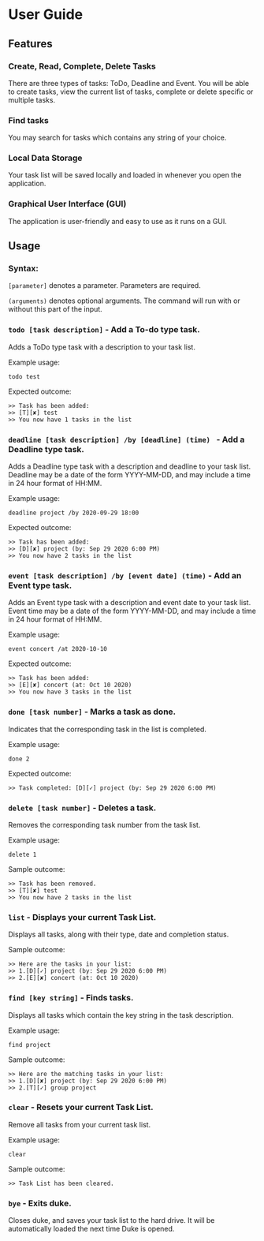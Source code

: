 # User Guide

## Features 

### Create, Read, Complete, Delete Tasks
There are three types of tasks: ToDo, Deadline and Event.
You will be able to create tasks, view the current list of tasks, complete or delete specific or multiple tasks.

### Find tasks
You may search for tasks which contains any string of your choice.

### Local Data Storage
Your task list will be saved locally and loaded in whenever you open the application.

### Graphical User Interface (GUI)
The application is user-friendly and easy to use as it runs on a GUI. 

## Usage

### Syntax:

`[parameter]` denotes a parameter. Parameters are required.

`(arguments)` denotes optional arguments. The command will run 
with or without this part of the input.

### `todo [task description]` - Add a To-do type task.

Adds a ToDo type task with a description to your task list. 

Example usage: 

`todo test`

Expected outcome:

```
>> Task has been added:
>> [T][✘] test
>> You now have 1 tasks in the list
```

### `deadline [task description] /by [deadline] (time) ` - Add a Deadline type task.

Adds a Deadline type task with a description and deadline to your task list. 
Deadline may be a date of the form YYYY-MM-DD, and may include a time in 24 hour format of HH:MM.

Example usage: 

`deadline project /by 2020-09-29 18:00`

Expected outcome:

```
>> Task has been added:
>> [D][✘] project (by: Sep 29 2020 6:00 PM)
>> You now have 2 tasks in the list
```

### `event [task description] /by [event date] (time)` - Add an Event type task.

Adds an Event type task with a description and event date to your task list. 
Event time may be a date of the form YYYY-MM-DD, and may include a time in 24 hour format of HH:MM.

Example usage: 

`event concert /at 2020-10-10`

Expected outcome:

```
>> Task has been added:
>> [E][✘] concert (at: Oct 10 2020)
>> You now have 3 tasks in the list
```

### `done [task number]` - Marks a task as done.

Indicates that the corresponding task in the list is completed.

Example usage: 

`done 2`

Expected outcome:

```
>> Task completed: [D][✓] project (by: Sep 29 2020 6:00 PM)
```

### `delete [task number]` - Deletes a task.

Removes the corresponding task number from the task list.

Example usage: 

`delete 1`

Sample outcome:

```
>> Task has been removed.
>> [T][✘] test
>> You now have 2 tasks in the list
```

### `list` - Displays your current Task List.

Displays all tasks, along with their type, date and completion status.

Sample outcome:

```
>> Here are the tasks in your list:
>> 1.[D][✓] project (by: Sep 29 2020 6:00 PM)
>> 2.[E][✘] concert (at: Oct 10 2020) 
```

### `find [key string]` - Finds tasks.

Displays all tasks which contain the key string in the task description.

Example usage: 

`find project`

Sample outcome:

```
>> Here are the matching tasks in your list:
>> 1.[D][✘] project (by: Sep 29 2020 6:00 PM)
>> 2.[T][✓] group project
```

### `clear` - Resets your current Task List.

Remove all tasks from your current task list.

Example usage:

`clear`

Sample outcome:

```
>> Task List has been cleared.
```

### `bye` - Exits duke.

Closes duke, and saves your task list to the hard drive. It will be automatically loaded the next time Duke is opened.